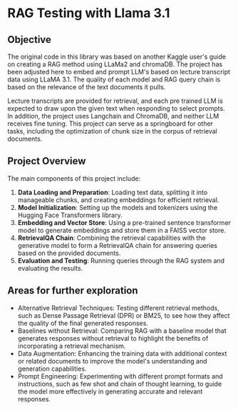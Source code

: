 # RAG Testing with Llama 3.1
## Objective
The original code in this library was based on another Kaggle user's guide on creating a RAG method using LLaMa2 and chromaDB. The project has been adjusted here to embed and prompt LLM's based on lecture transcript data using LLaMA 3.1. The quality of each model and RAG query chain is based on the relevance of the text documents it pulls.

Lecture transcripts are provided for retrieval, and each pre trained LLM is expected to draw upon the given text when responding to select prompts.
In addition, the project uses Langchain and ChromaDB, and neither LLM receives fine tuning. This project can serve as a springboard for other tasks, including the optimization of chunk size in the corpus of retrieval documents.

## Project Overview

The main components of this project include:

1. **Data Loading and Preparation**: Loading text data, splitting it into manageable chunks, and creating embeddings for efficient retrieval.
2. **Model Initialization**: Setting up the models and tokenizers using the Hugging Face Transformers library.
3. **Embedding and Vector Store**: Using a pre-trained sentence transformer model to generate embeddings and store them in a FAISS vector store.
4. **RetrievalQA Chain**: Combining the retrieval capabilities with the generative model to form a RetrievalQA chain for answering queries based on the provided documents.
5. **Evaluation and Testing**: Running queries through the RAG system and evaluating the results.


## Areas for further exploration
- Alternative Retrieval Techniques: Testing different retrieval methods, such as Dense Passage Retrieval (DPR) or BM25, to see how they affect the quality of the final generated responses.
- Baselines without Retrieval: Comparing RAG with a baseline model that generates responses without retrieval to highlight the benefits of incorporating a retrieval mechanism.
- Data Augmentation: Enhancing the training data with additional context or related documents to improve the model's understanding and generation capabilities.
- Prompt Engineering: Experimenting with different prompt formats and instructions, such as few shot and chain of thought learning, to guide the model more effectively in generating accurate and relevant responses.
